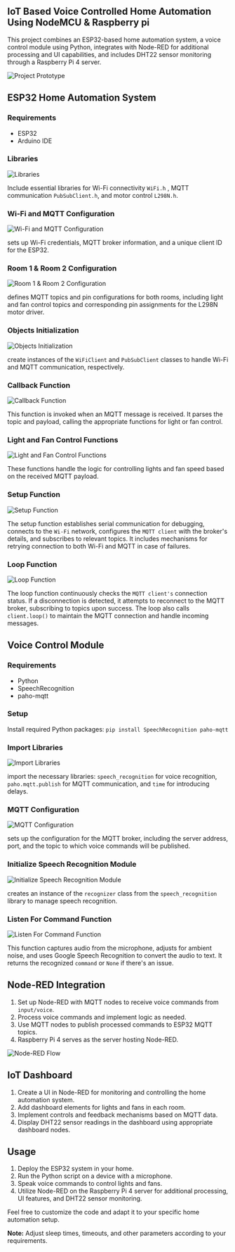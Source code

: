 ## IoT Based Voice Controlled Home Automation Using NodeMCU & Raspberry pi
This project combines an ESP32-based home automation system, a voice control module using Python, integrates with Node-RED for additional processing and UI capabilities, and includes DHT22 sensor monitoring through a Raspberry Pi 4 server.

![Project Prototype](https://eu-central.storage.cloudconvert.com/tasks/cb408d4d-df23-465c-9d18-01673c4b2786/b0e7b067-f65e-4900-b5c8-787ba48048a8.webp?X-Amz-Algorithm=AWS4-HMAC-SHA256&X-Amz-Content-Sha256=UNSIGNED-PAYLOAD&X-Amz-Credential=cloudconvert-production%2F20231129%2Ffra%2Fs3%2Faws4_request&X-Amz-Date=20231129T212016Z&X-Amz-Expires=86400&X-Amz-Signature=3385e149291f3417436314d537f3a3f13d6bcd25fe0b97b3c12c8485ddf4ed86&X-Amz-SignedHeaders=host&response-content-disposition=inline%3B%20filename%3D%22b0e7b067-f65e-4900-b5c8-787ba48048a8.webp%22&response-content-type=image%2Fwebp&x-id=GetObject)
## ESP32 Home Automation System

### Requirements
- ESP32
- Arduino IDE
    
### Libraries
![Libraries](https://eu-central.storage.cloudconvert.com/tasks/c11c9ad6-8455-4f49-bd2d-ee36e4594fa0/Screenshot%20from%202023-12-03%2009-21-36.webp?X-Amz-Algorithm=AWS4-HMAC-SHA256&X-Amz-Content-Sha256=UNSIGNED-PAYLOAD&X-Amz-Credential=cloudconvert-production%2F20231203%2Ffra%2Fs3%2Faws4_request&X-Amz-Date=20231203T012250Z&X-Amz-Expires=86400&X-Amz-Signature=1dc2e61b624ad29c31f4f4116325808f617cb9c45403e2964d271702a7bbfd5d&X-Amz-SignedHeaders=host&response-content-disposition=inline%3B%20filename%3D%22Screenshot%20from%202023-12-03%2009-21-36.webp%22&response-content-type=image%2Fwebp&x-id=GetObject)

Include essential libraries for Wi-Fi connectivity `WiFi.h` , MQTT communication `PubSubClient.h`, and motor control `L298N.h`.

### Wi-Fi and MQTT Configuration
![Wi-Fi and MQTT Configuration](https://eu-central.storage.cloudconvert.com/tasks/1b08f335-0eb6-468f-9c00-2f3ef1f2adfc/Screenshot%20from%202023-12-03%2009-28-55.webp?X-Amz-Algorithm=AWS4-HMAC-SHA256&X-Amz-Content-Sha256=UNSIGNED-PAYLOAD&X-Amz-Credential=cloudconvert-production%2F20231203%2Ffra%2Fs3%2Faws4_request&X-Amz-Date=20231203T012907Z&X-Amz-Expires=86400&X-Amz-Signature=a0642e7479b665aa3789f95a2d533e4353562a82de3fde4666e63b1663d831b8&X-Amz-SignedHeaders=host&response-content-disposition=inline%3B%20filename%3D%22Screenshot%20from%202023-12-03%2009-28-55.webp%22&response-content-type=image%2Fwebp&x-id=GetObject)

sets up Wi-Fi credentials, MQTT broker information, and a unique client ID for the ESP32.

### Room 1 & Room 2 Configuration
![Room 1 & Room 2 Configuration](https://eu-central.storage.cloudconvert.com/tasks/db63e844-5de4-4db5-9bbb-fb5db2fd7e98/Screenshot%20from%202023-12-03%2009-32-16.webp?X-Amz-Algorithm=AWS4-HMAC-SHA256&X-Amz-Content-Sha256=UNSIGNED-PAYLOAD&X-Amz-Credential=cloudconvert-production%2F20231203%2Ffra%2Fs3%2Faws4_request&X-Amz-Date=20231203T013230Z&X-Amz-Expires=86400&X-Amz-Signature=148c6214b16ee55bda6c3f9b3ed23ab033ddd1bbc150858f1fae247e90770717&X-Amz-SignedHeaders=host&response-content-disposition=inline%3B%20filename%3D%22Screenshot%20from%202023-12-03%2009-32-16.webp%22&response-content-type=image%2Fwebp&x-id=GetObject)

defines MQTT topics and pin configurations for both rooms, including light and fan control topics and corresponding pin assignments for the L298N motor driver.

### Objects Initialization
![Objects Initialization](https://eu-central.storage.cloudconvert.com/tasks/9a9603b0-788e-4bf4-8b95-4336df5b0571/Screenshot%20from%202023-12-03%2009-36-34.webp?X-Amz-Algorithm=AWS4-HMAC-SHA256&X-Amz-Content-Sha256=UNSIGNED-PAYLOAD&X-Amz-Credential=cloudconvert-production%2F20231203%2Ffra%2Fs3%2Faws4_request&X-Amz-Date=20231203T013717Z&X-Amz-Expires=86400&X-Amz-Signature=df6639def8f979465c627e00e89c4096546f8bfa6913f50a0ded54f07f85c039&X-Amz-SignedHeaders=host&response-content-disposition=inline%3B%20filename%3D%22Screenshot%20from%202023-12-03%2009-36-34.webp%22&response-content-type=image%2Fwebp&x-id=GetObject)

create instances of the `WiFiClient` and `PubSubClient` classes to handle Wi-Fi and MQTT communication, respectively.

### Callback Function
![Callback Function](https://eu-central.storage.cloudconvert.com/tasks/6bd69c58-42c5-4eb2-93fc-faea591c42a5/Screenshot%20from%202023-12-03%2009-44-39.webp?X-Amz-Algorithm=AWS4-HMAC-SHA256&X-Amz-Content-Sha256=UNSIGNED-PAYLOAD&X-Amz-Credential=cloudconvert-production%2F20231203%2Ffra%2Fs3%2Faws4_request&X-Amz-Date=20231203T014450Z&X-Amz-Expires=86400&X-Amz-Signature=7ca03217259731901948c4991332d73371d54c5851c4347c9fb7d299fcc2d5a2&X-Amz-SignedHeaders=host&response-content-disposition=inline%3B%20filename%3D%22Screenshot%20from%202023-12-03%2009-44-39.webp%22&response-content-type=image%2Fwebp&x-id=GetObject)

This function is invoked when an MQTT message is received. It parses the topic and payload, calling the appropriate functions for light or fan control.

### Light and Fan Control Functions
![Light and Fan Control Functions](https://eu-central.storage.cloudconvert.com/tasks/a64b844d-c746-4806-8c29-3c1b43161835/Screenshot%20from%202023-12-03%2009-45-48.webp?X-Amz-Algorithm=AWS4-HMAC-SHA256&X-Amz-Content-Sha256=UNSIGNED-PAYLOAD&X-Amz-Credential=cloudconvert-production%2F20231203%2Ffra%2Fs3%2Faws4_request&X-Amz-Date=20231203T014602Z&X-Amz-Expires=86400&X-Amz-Signature=4869b5c974806a76ea5690005647f9d1c8ba65ddd9d8ecdadc375d3f7feb52b3&X-Amz-SignedHeaders=host&response-content-disposition=inline%3B%20filename%3D%22Screenshot%20from%202023-12-03%2009-45-48.webp%22&response-content-type=image%2Fwebp&x-id=GetObject)

These functions handle the logic for controlling lights and fan speed based on the received MQTT payload.

### Setup Function
![Setup Function](https://eu-central.storage.cloudconvert.com/tasks/51690f43-30c7-419c-8bd0-9c2eee29ec1b/Screenshot%20from%202023-12-03%2009-57-18.webp?X-Amz-Algorithm=AWS4-HMAC-SHA256&X-Amz-Content-Sha256=UNSIGNED-PAYLOAD&X-Amz-Credential=cloudconvert-production%2F20231203%2Ffra%2Fs3%2Faws4_request&X-Amz-Date=20231203T021451Z&X-Amz-Expires=86400&X-Amz-Signature=b5a5bbb0d98714830ec0120847ae9088a77bbf2bc05acae3342ba203e59ecaf1&X-Amz-SignedHeaders=host&response-content-disposition=inline%3B%20filename%3D%22Screenshot%20from%202023-12-03%2009-57-18.webp%22&response-content-type=image%2Fwebp&x-id=GetObject)

The setup function establishes serial communication for debugging, connects to the `Wi-Fi` network, configures the `MQTT client` with the broker's details, and subscribes to relevant topics. It includes mechanisms for retrying connection to both Wi-Fi and MQTT in case of failures.

### Loop Function
![Loop Function](https://eu-central.storage.cloudconvert.com/tasks/7737e0c8-d354-47b4-8f6f-55a466c26319/Screenshot%20from%202023-12-03%2009-59-12.webp?X-Amz-Algorithm=AWS4-HMAC-SHA256&X-Amz-Content-Sha256=UNSIGNED-PAYLOAD&X-Amz-Credential=cloudconvert-production%2F20231203%2Ffra%2Fs3%2Faws4_request&X-Amz-Date=20231203T021409Z&X-Amz-Expires=86400&X-Amz-Signature=89e1a0e3f8180bad47456eb841844916be3355defb44f406cb76c03f63652ab0&X-Amz-SignedHeaders=host&response-content-disposition=inline%3B%20filename%3D%22Screenshot%20from%202023-12-03%2009-59-12.webp%22&response-content-type=image%2Fwebp&x-id=GetObject)

The loop function continuously checks the `MQTT client's` connection status. If a disconnection is detected, it attempts to reconnect to the MQTT broker, subscribing to topics upon success. The loop also calls `client.loop()` to maintain the MQTT connection and handle incoming messages.


## Voice Control Module

### Requirements
- Python
- SpeechRecognition
- paho-mqtt

### Setup
Install required Python packages: `pip install SpeechRecognition paho-mqtt`

### Import Libraries
![Import Libraries](https://eu-central.storage.cloudconvert.com/tasks/27f8f09b-943f-45b1-bad2-206e89a60363/Screenshot%20from%202023-12-03%2010-03-24.webp?X-Amz-Algorithm=AWS4-HMAC-SHA256&X-Amz-Content-Sha256=UNSIGNED-PAYLOAD&X-Amz-Credential=cloudconvert-production%2F20231203%2Ffra%2Fs3%2Faws4_request&X-Amz-Date=20231203T021537Z&X-Amz-Expires=86400&X-Amz-Signature=e22520d377b6ce27d6a757ef19e7b8d44bc45634cca4fbde9ef21d7f8234d79b&X-Amz-SignedHeaders=host&response-content-disposition=inline%3B%20filename%3D%22Screenshot%20from%202023-12-03%2010-03-24.webp%22&response-content-type=image%2Fwebp&x-id=GetObject)

import the necessary libraries: `speech_recognition` for voice recognition, `paho.mqtt.publish` for MQTT communication, and `time` for introducing delays.

### MQTT Configuration
![MQTT Configuration](https://eu-central.storage.cloudconvert.com/tasks/c3c028e9-6b0d-4c47-8857-df49b6b57263/Screenshot%20from%202023-12-03%2010-06-48.webp?X-Amz-Algorithm=AWS4-HMAC-SHA256&X-Amz-Content-Sha256=UNSIGNED-PAYLOAD&X-Amz-Credential=cloudconvert-production%2F20231203%2Ffra%2Fs3%2Faws4_request&X-Amz-Date=20231203T021105Z&X-Amz-Expires=86400&X-Amz-Signature=d71ecac74785644e5610d82fc573070c527294e3f7b0da1bd447404ccdeddaf1&X-Amz-SignedHeaders=host&response-content-disposition=inline%3B%20filename%3D%22Screenshot%20from%202023-12-03%2010-06-48.webp%22&response-content-type=image%2Fwebp&x-id=GetObject)

sets up the configuration for the MQTT broker, including the server address, port, and the topic to which voice commands will be published.

### Initialize Speech Recognition Module
![Initialize Speech Recognition Module](https://eu-central.storage.cloudconvert.com/tasks/8c8bb79b-dabd-4980-9f18-d2e0d78dfec0/Screenshot%20from%202023-12-03%2010-17-33.webp?X-Amz-Algorithm=AWS4-HMAC-SHA256&X-Amz-Content-Sha256=UNSIGNED-PAYLOAD&X-Amz-Credential=cloudconvert-production%2F20231203%2Ffra%2Fs3%2Faws4_request&X-Amz-Date=20231203T022259Z&X-Amz-Expires=86400&X-Amz-Signature=4a6ca1c482a8b85d8729edacf591a52fe4248854298fce146d0d1a5a0333583a&X-Amz-SignedHeaders=host&response-content-disposition=inline%3B%20filename%3D%22Screenshot%20from%202023-12-03%2010-17-33.webp%22&response-content-type=image%2Fwebp&x-id=GetObject)

creates an instance of the `recognizer` class from the `speech_recognition` library to manage speech recognition.

### Listen For Command Function 
![Listen For Command Function ](https://eu-central.storage.cloudconvert.com/tasks/6bb2eab5-0826-4eb2-838a-8b2209ec387f/Screenshot%20from%202023-12-03%2010-20-52.webp?X-Amz-Algorithm=AWS4-HMAC-SHA256&X-Amz-Content-Sha256=UNSIGNED-PAYLOAD&X-Amz-Credential=cloudconvert-production%2F20231203%2Ffra%2Fs3%2Faws4_request&X-Amz-Date=20231203T022101Z&X-Amz-Expires=86400&X-Amz-Signature=40611933b94777d4b95af0b14d71c6fdab594e7e0359c8ee69e74452475a06bd&X-Amz-SignedHeaders=host&response-content-disposition=inline%3B%20filename%3D%22Screenshot%20from%202023-12-03%2010-20-52.webp%22&response-content-type=image%2Fwebp&x-id=GetObject)

This function captures audio from the microphone, adjusts for ambient noise, and uses Google Speech Recognition to convert the audio to text. It returns the recognized `command` or `None` if there's an issue.

## Node-RED Integration

1. Set up Node-RED with MQTT nodes to receive voice commands from `input/voice`.
2. Process voice commands and implement logic as needed.
3. Use MQTT nodes to publish processed commands to ESP32 MQTT topics.
4. Raspberry Pi 4 serves as the server hosting Node-RED.

![Node-RED Flow](https://eu-central.storage.cloudconvert.com/tasks/20e8386b-9e7f-4010-8b29-5f9210d74fe3/Screenshot%20from%202023-11-30%2005-13-49.webp?X-Amz-Algorithm=AWS4-HMAC-SHA256&X-Amz-Content-Sha256=UNSIGNED-PAYLOAD&X-Amz-Credential=cloudconvert-production%2F20231129%2Ffra%2Fs3%2Faws4_request&X-Amz-Date=20231129T211400Z&X-Amz-Expires=86400&X-Amz-Signature=4ca1d7b7923cfcd3b04d8a8cfba87b929169c078fa86092136a74460c57be676&X-Amz-SignedHeaders=host&response-content-disposition=inline%3B%20filename%3D%22Screenshot%20from%202023-11-30%2005-13-49.webp%22&response-content-type=image%2Fwebp&x-id=GetObject)

## IoT Dashboard

1. Create a UI in Node-RED for monitoring and controlling the home automation system.
2. Add dashboard elements for lights and fans in each room.
3. Implement controls and feedback mechanisms based on MQTT data.
4. Display DHT22 sensor readings in the dashboard using appropriate dashboard nodes.

## Usage

1. Deploy the ESP32 system in your home.
2. Run the Python script on a device with a microphone.
3. Speak voice commands to control lights and fans.
4. Utilize Node-RED on the Raspberry Pi 4 server for additional processing, UI features, and DHT22 sensor monitoring.

Feel free to customize the code and adapt it to your specific home automation setup.

**Note:** Adjust sleep times, timeouts, and other parameters according to your requirements.
